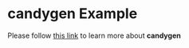 # candygen Example

Please follow [this link](https://github.com/rustamli/candygen) to learn more about **candygen**
